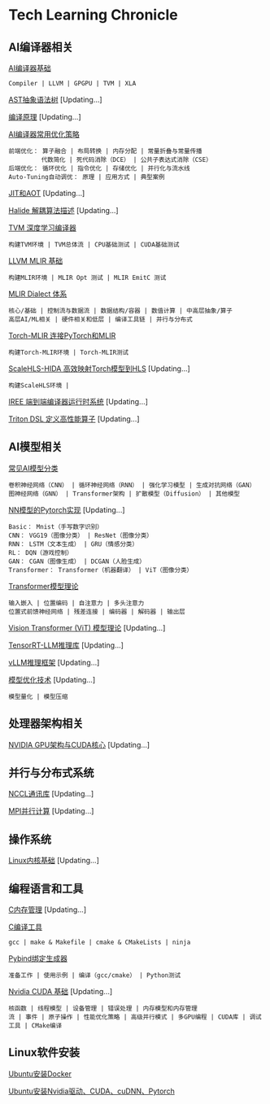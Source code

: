 # Tech Learning Chronicle

## AI编译器相关

[AI编译器基础](AI编译器基础.md)

    Compiler | LLVM | GPGPU | TVM | XLA

[AST抽象语法树](AST抽象语法树.md) [Updating...]

[编译原理](编译原理.md) [Updating...]

[AI编译器常用优化策略](AI编译器常用优化策略.md)

    前端优化： 算子融合 | 布局转换 | 内存分配 | 常量折叠与常量传播
             代数简化 | 死代码消除（DCE） | 公共子表达式消除（CSE）
    后端优化： 循环优化 | 指令优化 | 存储优化 | 并行化与流水线
    Auto-Tuning自动调优： 原理 | 应用方式 | 典型案例

[JIT和AOT](JIT和AOT.md) [Updating...]

[Halide 解耦算法描述](Halide_解耦算法描述.md) [Updating...]

[TVM 深度学习编译器](TVM_深度学习编译器.md)

    构建TVM环境 | TVM总体流 | CPU基础测试 | CUDA基础测试

[LLVM MLIR 基础](LLVM_MLIR_基础.md)

    构建MLIR环境 | MLIR Opt 测试 | MLIR EmitC 测试

[MLIR Dialect 体系](MLIR_Dialect_体系.md)

    核心/基础 | 控制流与数据流 | 数据结构/容器 | 数值计算 | 中高层抽象/算子
    高层AI/ML相关 | 硬件相关和低层 | 编译工具链 | 并行与分布式

[Torch-MLIR 连接PyTorch和MLIR](Torch-MLIR_连接PyTorch和MLIR.md)

    构建Torch-MLIR环境 | Torch-MLIR测试

[ScaleHLS-HIDA 高效映射Torch模型到HLS](ScaleHLS-HIDA_高效映射Torch模型到HLS.md) [Updating...]

    构建ScaleHLS环境 | 

[IREE 端到端编译器运行时系统](IREE_端到端编译器运行时系统.md) [Updating...]

[Triton DSL 定义高性能算子](Triton_DSL_定义高性能算子.md) [Updating...]

## AI模型相关

[常见AI模型分类](常见AI模型分类.md)

    卷积神经网络（CNN） | 循环神经网络（RNN） | 强化学习模型 | 生成对抗网络（GAN）
    图神经网络（GNN） | Transformer架构 | 扩散模型（Diffusion） | 其他模型

[NN模型的Pytorch实现](https://github.com/zeroherolin/pytorch-nn) [Updating...]

    Basic： Mnist（手写数字识别）
    CNN： VGG19（图像分类） | ResNet（图像分类）
    RNN： LSTM（文本生成） | GRU（情感分类）
    RL： DQN（游戏控制）
    GAN： CGAN（图像生成） | DCGAN（人脸生成）
    Transformer： Transformer（机器翻译） | ViT（图像分类）

[Transformer模型理论](Transformer模型理论.md)

    输入嵌入 | 位置编码 | 自注意力 | 多头注意力
    位置式前馈神经网络 | 残差连接 | 编码器 | 解码器 | 输出层

[Vision Transformer (ViT) 模型理论](ViT模型理论.md) [Updating...]

[TensorRT-LLM推理库](TensorRT-LLM推理库.md) [Updating...]

[vLLM推理框架](vLLM推理框架.md) [Updating...]

[模型优化技术](模型优化技术.md) [Updating...]

    模型量化 | 模型压缩

## 处理器架构相关

[NVIDIA GPU架构与CUDA核心](NVIDIA_GPU架构与CUDA核心.md) [Updating...]

## 并行与分布式系统

[NCCL通讯库](NCCL通讯库.md) [Updating...]

[MPI并行计算](MPI并行计算.md) [Updating...]

## 操作系统

[Linux内核基础](Linux内核基础.md) [Updating...]

## 编程语言和工具

[C内存管理](C内存管理.md) [Updating...]

[C编译工具](C编译工具.md)

    gcc | make & Makefile | cmake & CMakeLists | ninja

[Pybind绑定生成器](Pybind绑定生成器.md)

    准备工作 | 使用示例 | 编译（gcc/cmake） | Python测试

[Nvidia CUDA 基础](Nvidia_CUDA_基础.md) [Updating...]

    核函数 | 线程模型 | 设备管理 | 错误处理 | 内存模型和内存管理
    流 | 事件 | 原子操作 | 性能优化策略 | 高级并行模式 | 多GPU编程 | CUDA库 | 调试工具 | CMake编译

## Linux软件安装

[Ubuntu安装Docker](Ubuntu安装Docker.md)

[Ubuntu安装Nvidia驱动、CUDA、cuDNN、Pytorch](Ubuntu安装Nvidia驱动、CUDA、cuDNN、Pytorch.md)
